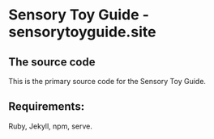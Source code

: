 # Sensory Toy Guide - sensorytoyguide.site
## The source code

This is the primary source code for the Sensory Toy Guide. 

## Requirements:
Ruby, Jekyll, npm, serve.
